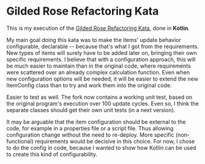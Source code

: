 # Gilded Rose Refactoring Kata

This is my execution of the [Gilded Rose Refactoring Kata](https://github.com/emilybache/GildedRose-Refactoring-Kata), done in **Kotlin**.

My main goal doing this kata was to make the items' update behavior configurable, declarable -- because that's what I got from the requirements. New types of items will surely have to be added later on, bringing their own specific requirements. I believe that with a configuration approach, this will be much easier to maintain than in the original code, where requirements were scattered over an already complex calculation function. Even when new configuration options will be needed, it will be easier to extend the new ItemConfig class than to try and work them into the original code.

Easier to test as well. The fork now contains a working unit test, based on the original program's execution over 100 update cycles. Even so, I think the separate classes should get their own unit tests (in a next version).

It may be arguable that the item configuration should be external to the code, for example in a properties file or a script file. Thus allowing configuration change without the need to re-deploy. More specific (non-functional) requirements would be decisive in this choice. For now, I chose to do the config in code, because I wanted to show how Kotlin can be used to create this kind of configurability.
